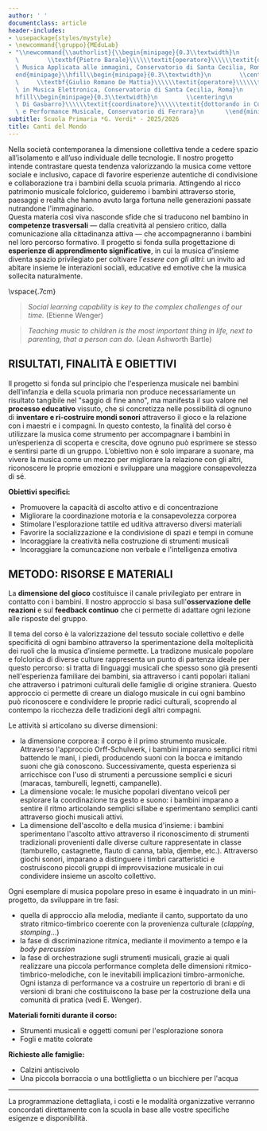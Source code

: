 ```yaml
---
author: ' '
documentclass: article
header-includes:
- \usepackage{styles/mystyle}
- \newcommand{\gruppo}{MEduLab}
- "\\newcommand{\\authorlist}{\\begin{minipage}{0.3\\textwidth}\n        \\centering\n\
  \        \\textbf{Pietro Barale}\\\\\\textit{operatore}\\\\\\textit{diplomato in\
  \ Musica Applicata alle immagini, Conservatorio di Santa Cecilia, Roma}\n      \\\
  end{minipage}\\hfill\\begin{minipage}{0.3\\textwidth}\n        \\centering\n   \
  \     \\textbf{Giulio Romano De Mattia}\\\\\\textit{operatore}\\\\\\textit{ diplomato\
  \ in Musica Elettronica, Conservatorio di Santa Cecilia, Roma}\n      \\end{minipage}\\\
  hfill\\begin{minipage}{0.3\\textwidth}\n        \\centering\n        \\textbf{Marco\
  \ Di Gasbarro}\\\\\\textit{coordinatore}\\\\\\textit{dottorando in Composizione\
  \ e Performance Musicale, Conservatorio di Ferrara}\n      \\end{minipage}}"
subtitle: Scuola Primaria *G. Verdi* - 2025/2026
title: Canti del Mondo
---
```


Nella società contemporanea la dimensione collettiva tende a cedere spazio all’isolamento e all’uso individuale delle tecnologie. Il nostro progetto intende contrastare questa tendenza valorizzando la musica come vettore sociale e inclusivo, capace di favorire esperienze autentiche di condivisione e collaborazione tra i bambini della scuola primaria.
Attingendo al ricco patrimonio musicale folclorico, guideremo i bambini attraverso storie, paesaggi e realtà che hanno avuto larga fortuna nelle generazioni passate nutrandone l'immaginario.    
Questa materia così viva nasconde sfide che si traducono nel bambino in **competenze trasversali** — dalla creatività al pensiero critico, dalla comunicazione alla cittadinanza attiva — che accompagneranno i bambini nel loro percorso formativo.
Il progetto si fonda sulla progettazione di **esperienze di apprendimento significative**, in cui la musica d’insieme diventa spazio privilegiato per coltivare l’*essere con gli altri*: un invito ad abitare insieme le interazioni sociali, educative ed emotive che la musica sollecita naturalmente.

\vspace{.7cm}

>*Social learning capability is key to the complex challenges of our time.* (Etienne Wenger)

>*Teaching music to children is the most important thing in life, next to parenting, that a person can do.* (Jean Ashworth Bartle)

<!-- **Maestri:** 

- **Pietro Barale** - diplomato in Musica Applicata alle immagini, Conservatorio di Santa Cecilia, Roma

- **Giulio Romano De Mattia** -  diplomato in Musica Elettronica, Conservatorio di Santa Cecilia, Roma

- **Marco Di Gasbarro** - dottorando in Composizione e Performance Musicale, Conservatorio di Ferrara


-->


## RISULTATI, FINALITÀ E OBIETTIVI

Il progetto si fonda sul principio che l'esperienza musicale nei bambini dell'infanzia e della scuola primaria non produce necessariamente un risultato tangibile nel "saggio di fine anno", ma manifesta il suo valore nel **processo educativo** vissuto, che si concretizza nelle possibilità di ognuno di **inventare e ri-costruire mondi sonori** attraverso il gioco e la relazione con i maestri e i compagni.
In questo contesto, la finalità del corso è utilizzare la musica come strumento per accompagnare i bambini in un’esperienza di scoperta e crescita, dove ognuno può esprimere se stesso e sentirsi parte di un gruppo. L’obiettivo non è solo imparare a suonare, ma vivere la musica come un mezzo per migliorare la relazione con gli altri, riconoscere le proprie emozioni e sviluppare una maggiore consapevolezza di sé.

**Obiettivi specifici:**
  - Promuovere la capacità di ascolto attivo e di concentrazione
  - Migliorare la coordinazione motoria e la consapevolezza corporea
  - Stimolare l'esplorazione tattile ed uditiva attraverso diversi materiali  
  - Favorire la socializzazione e la condivisione di spazi e tempi in comune  
  - Incoraggiare la creatività nella costruzione di strumenti musicali
  - Incoraggiare la comuncazione non verbale e l'intelligenza emotiva 


## METODO: RISORSE E MATERIALI

La **dimensione del gioco** costituisce il canale privilegiato per entrare in contatto con i bambini. Il nostro approccio si basa sull'**osservazione delle reazioni** e sul **feedback continuo** che ci permette di adattare ogni lezione alle risposte del gruppo.

Il tema del corso è la valorizzazione del tessuto sociale collettivo e delle specificità di ogni bambino attraverso la sperimentazione della molteplicità dei ruoli che la musica d’insieme permette. La tradizone musicale popolare e folclorica di diverse culture rappresenta un punto di partenza ideale per questo percorso: si tratta di linguaggi musicali che spesso sono già presenti nell'esperienza familiare dei bambini, sia attraverso i canti popolari italiani che attraverso i patrimoni culturali delle famiglie di origine straniera. Questo approccio ci permette di creare un dialogo musicale in cui ogni bambino può riconoscere e condividere le proprie radici culturali, scoprendo al contempo la ricchezza delle tradizioni degli altri compagni.

Le attività si articolano su diverse dimensioni: 
- la dimensione corporea: il corpo è il primo strumento musicale. Attraverso l'approccio Orff-Schulwerk, i bambini imparano semplici ritmi battendo le mani, i piedi, producendo suoni con la bocca e imitando suoni che già conoscono. Successivamente, questa esperienza si arricchisce con l'uso di strumenti a percussione semplici e sicuri (maracas, tamburelli, legnetti, campanelle).
- La dimensione vocale: le musiche popolari diventano veicoli per esplorare la coordinazione tra gesto e suono: i bambini imparano a sentire il ritmo articolando semplici sillabe e sperimentano semplici canti attraverso giochi musicali attivi.
- La dimensione dell'ascolto e della musica d'insieme: i bambini sperimentano l'ascolto attivo attraverso il riconoscimento di strumenti tradizionali provenienti dalle diverse culture rappresentate in classe (tamburello, castagnette, flauto di canna, tabla, djembe, etc.). Attraverso giochi sonori, imparano a distinguere i timbri caratteristici e costruiscono piccoli gruppi di improvvisazione musicale in cui condividere insieme un ascolto collettivo.

Ogni esemplare di musica popolare preso in esame è inquadrato in un mini-progetto, da sviluppare in tre fasi:
- quella di approccio alla melodia, mediante il canto, supportato da uno strato ritmico-timbrico coerente con la provenienza culturale (*clapping*, *stomping*...)
- la fase di discriminazione ritmica, mediante il movimento a tempo e la *body percussion*
- la fase di orchestrazione sugli strumenti musicali, grazie ai quali realizzare una piccola performance completa delle dimensioni ritmico-timbrico-melodiche, con le inevitabili implicazioni timbro-armoniche.
Ogni istanza di performance va a costruire un repertorio di brani e di versioni di brani che costituiscono la base per la costruzione della una comunità di pratica (vedi E. Wenger).

**Materiali forniti durante il corso:**  
- Strumenti musicali e oggetti comuni per l'esplorazione sonora  
- Fogli e matite colorate  

**Richieste alle famiglie:**  
- Calzini antiscivolo  
- Una piccola borraccia o una bottliglietta o un bicchiere per l'acqua  





---

La programmazione dettagliata, i costi e le modalità organizzative verranno concordati direttamente con la scuola in base alle vostre specifiche esigenze e disponibilità.



